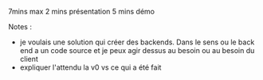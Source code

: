7mins max
2 mins présentation
5 mins démo

Notes :
- je voulais une solution qui créer des backends. Dans le sens ou le back end a un code source et je peux agir dessus au besoin ou au besoin du client
- expliquer l'attendu la v0 vs ce qui a été fait